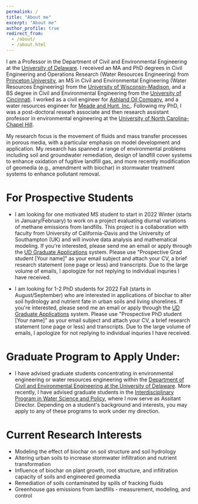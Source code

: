 ```yaml
---
permalink: /
title: "About me"
excerpt: "About me"
author_profile: true
redirect_from: 
  - /about/
  - /about.html
---
```


I am a  Professor in the Department of Civil and Environmental Engineering at the [University of Delaware](https://ce.udel.edu/people/faculty-profile/?id=20). I received an MA and PhD degrees in Civil Engineering and Operations Research (Water Resources Engineering) from [Princeton University](https://cee.princeton.edu/), an MS in Civil and Environmental Engineering (Water Resources Engineering) from the [University of Wisconsin-Madison](https://www.engr.wisc.edu/department/civil-environmental-engineering/), and a BS degree in Civil and Environmental Engineering from the [University of Cincinnati](https://ceas.uc.edu/academics/departments/civil-architectural-engineering-construction-management.html). I worked as a civil engineer for [Ashland Oil Company](https://www.ashland.com/), and a water resources engineer for [Meade and Hunt, Inc.](https://meadhunt.com/). Following my PhD, I was a post-doctoral researh associate and then research assistant professor in environmental engineering at the [University of North Carolina-Chapel Hill](https://sph.unc.edu/envr/environmental-sciences-and-engineering-home/). 

My research focus is the movement of fluids and mass transfer processes in porous media, with a particular emphasis on model development and application. My research has spanned a range of environmental problems including soil and groundwater remediation, design of landfill cover systems to enhance oxidation of fugitive landfill gas, and more recently modification of geomedia (e.g., amendment with biochar) in stormwater treatment systems to enhance pollutant removal.  


For Prospective Students
======
* I am looking for one motivated MS student to start in 2022 Winter (starts in January/February) to work on a project evaluating diurnal variations of methane emissions from landfills. This project is a collaboration with faculty from University of California-Davis and the University of Southampton (UK) and will involve data analysis and mathematical modeling. If you're interested, please send me an email or apply through the [UD Graduate Applications](https://www.udel.edu/academics/colleges/grad/prospective-students/grad-admissions/) system. Please use "Prospective Grad student [Your name]" as your email subject and attach your CV, a brief research statement (one page or less) and transcripts. Due to the large volume of emails, I apologize for not replying to individual inquries I have received.

* I am looking for 1-2 PhD students for 2022 Fall (starts in August/September) who are interested in applications of biochar to alter soil hydrology and nutrient fate in urban soils and living shorelines. If you're interested, please send me an email or apply through the [UD Graduate Applications](https://www.udel.edu/academics/colleges/grad/prospective-students/grad-admissions/) system. Please use "Prospective PhD student [Your name]" as your email subject and attach your CV, a brief research statement (one page or less) and transcripts. Due to the large volume of emails, I apologize for not replying to individual inquries I have received.

Graduate Program to Apply Under:
===
* I have advised graduate students concentrating in environmental engineering or water resources engineering within the [Department of Civil and Environmental Engineering at the University of Delaware](https://ce.udel.edu/academics/graduate/). More recently, I have advised graduate students in the [Interdisciplinary Program in Water Science and Policy](https://www.udel.edu/academics/colleges/canr/departments/plant-and-soil-sciences/graduate-programs/water-science-policy/), where I now serve as Assitant Director. Depending on a student's background and interests, you may apply to any of these programs to work under my direction.

Current Research Interests
======
* Modeling the effect of biochar on soil structure and soil hydrology
* Altering urban soils to increase stormwater infiltration and nutrient transformation
* Influence of biochar on plant growth, root structure, and infiltration capacity of soils and engineered geomedia
* Remediation of soils contaminated by spills of fracking fluids
* Greenhouse gas emissions from landfills - measurement, modeling, and control

